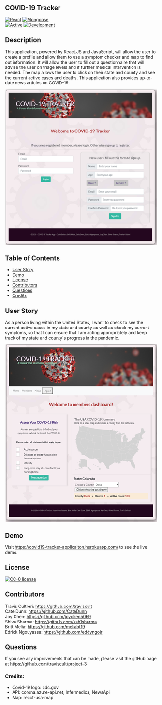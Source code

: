 ## COVID-19 Tracker
[![React](https://img.shields.io/badge/Made%20With-React-purple.svg)](https://shields.io/) [![Mongoose](https://img.shields.io/badge/Utilizes-Mongoose-red.svg)](https://shields.io/)  
[![Active](https://img.shields.io/badge/Status-Active-green.svg)](https://shields.io/) [![Development](https://img.shields.io/badge/Version-Development-blue.svg)](https://shields.io/)  

## Description
This application, powered by React.JS and JavaScript, will allow the user to create a profile and allow them to use a symptom checker and map to find out information. It will allow the user to fill out a questionnaire that will advise the user on triage levels and if further medical intervention is needed. The map allows the user to click on their state and county and see the current active cases and deaths. This application also provides up-to-date news articles on COVID-19.

<div align="center"><img src="client/public/images/Main.png" width="500" alt="main"></div>



## Table of Contents
* [User Story](#userstory)
* [Demo](#demo)
* [License](#license)
* [Contributors](#contributors)
* [Questions](#questions)
* [Credits](#credits)

## User Story

As a person living within the United States, I want to check to see the current active cases in my state and county as well as check my current symptoms, so that I can ensure that I am acting appropriately and keep track of my state and county's progress in the pandemic.
<div align="center"><img src="client/public/images/Members.png" width="500" alt="main"></div>


## Demo
Visit https://covid19-tracker-applicaiton.herokuapp.com/ to see the live demo.

## License
[![CC-0 license](https://img.shields.io/badge/License-CC--0-blue.svg)](https://creativecommons.org/licenses/by-nd/4.0) 

## Contributors
Travis Cultreri: https://github.com/traviscult  
Cate Dunn: https://github.com/CateDunn  
Joy Chen: https://github.com/joychen5069  
Shiva Sharma: https://github.com/ssh1sharma  
Britt Melia: https://github.com/meliabt19  
Edrick Ngouyassa: https://github.com/eddyngojr  

## Questions
If you see any improvements that can be made, please visit the gitHub page at https://github.com/traviscult/project-3

### Credits:

- Covid-19 logo: cdc.gov
- API: corona.azure-api.net, Infermedica, NewsApi
- Map: react-usa-map
